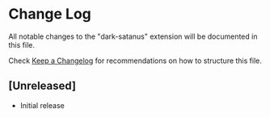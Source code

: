 # Change Log

All notable changes to the "dark-satanus" extension will be documented in this file.

Check [Keep a Changelog](http://keepachangelog.com/) for recommendations on how to structure this file.

## [Unreleased]

- Initial release
